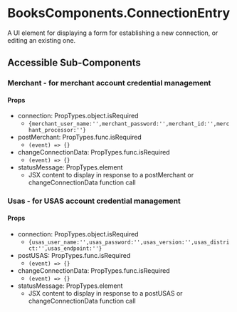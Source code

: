 # BooksComponents.ConnectionEntry

A UI element for displaying a form for establishing a new connection, or editing 
an existing one.

## Accessible Sub-Components

### Merchant - for merchant account credential management

#### Props

* connection: PropTypes.object.isRequired
  * ```{merchant_user_name:'',merchant_password:'',merchant_id:'',merchant_processor:''}```
* postMerchant: PropTypes.func.isRequired
  * ```(event) => {}```
* changeConnectionData: PropTypes.func.isRequired
  * ```(event) => {}```
* statusMessage: PropTypes.element
  * JSX content to display in response to a postMerchant or changeConnectionData function call
 

### Usas - for USAS account credential management

#### Props

* connection: PropTypes.object.isRequired
  * ```{usas_user_name:'',usas_password:'',usas_version:'',usas_district:'',usas_endpoint:''}```
* postUSAS: PropTypes.func.isRequired
  * ```(event) => {}```
* changeConnectionData: PropTypes.func.isRequired
  * ```(event) => {}```
* statusMessage: PropTypes.element
  * JSX content to display in response to a postUSAS or changeConnectionData function call